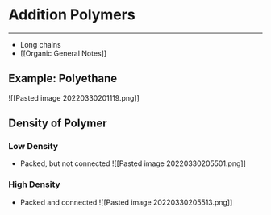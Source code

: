 # Addition Polymers
---
- Long chains
- [[Organic General Notes]]
## Example: Polyethane
![[Pasted image 20220330201119.png]]
## Density of Polymer
### Low Density
- Packed, but not connected
![[Pasted image 20220330205501.png]]
### High Density
- Packed and connected
![[Pasted image 20220330205513.png]]

